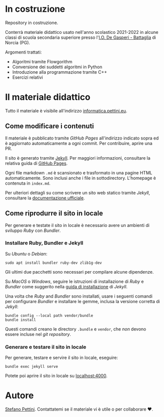 # In costruzione

Repository in costruzione.

Conterrà materiale didattico usato nell'anno scolastico 2021-2022
in alcune classi di scuola secondaria superiore presso
l'[I.O. De Gasperi - Battaglia](https://www.comprensivonorcia.edu.it) di Norcia (PG).

Argomenti trattati:

- Algoritmi tramite Flowgorithm
- Conversione dei suddetti algoritmi in Python
- Introduzione alla programmazione tramite C++
- Esercizi relativi

# Il materiale didattico

Tutto il materiale è visibile all'indirizzo [informatica.pettini.eu](https://informatica.pettini.eu).

## Come modificare i contenuti

Il materiale è pubblicato tramite _GitHub Pages_ all'indirizzo indicato sopra
ed è aggiornato automaticamente a ogni commit. Per contribuire, aprire una PR.

Il sito è generato tramite [Jekyll](https://jekyllrb.com).
Per maggiori informazioni, consultare la relativa guida di
[GitHub Pages](https://docs.github.com/en/pages/setting-up-a-github-pages-site-with-jekyll).

Ogni file markdown `.md` è scansionato e trasformato in una pagine HTML automaticamente.
Sono inclusi anche i file in sottodirectory. L'homepage è contenuta in `index.md`.

Per ulteriori dettagli su come scrivere un sito web statico tramite _Jekyll_,
consultare la [documentazione ufficiale](https://jekyllrb.com/docs).

## Come riprodurre il sito in locale

Per generare e testate il sito in locale è necessario avere un ambienti di sviluppo _Ruby_ con _Bundler_.

### Installare Ruby, Bundler e Jekyll

Su _Ubuntu_ o _Debian_:

```
sudo apt install bundler ruby-dev zlib1g-dev
```

Gli ultimi due pacchetti sono necessari per compilare alcune dipendenze.

Su _MacOS_ o _Windows_, seguire le istruzioni di installazione di _Ruby_ e _Bundler_
come suggerito nella [guida di installazione](https://jekyllrb.com/docs/installation) di _Jekyll_.

Una volta che _Ruby_ and _Bundler_ sono installati, usare i seguenti comandi per
configurare _Bundler_ e installare le gemme, inclusa la versione corretta di _Jekyll_:

```
bundle config --local path vendor/bundle
bundle install
```

Questi comandi creano le directory `.bundle` e `vendor`,
che *non* devono essere incluse nel _git repository_.

### Generare e testare il sito in locale

Per generare, testare e servire il sito in locale, eseguire:

```
bundle exec jekyll serve
```

Potete poi aprire il sito in locale su [localhost:4000](http://localhost:4000).

# Autore

[Stefano Pettini](https://www.linkedin.com/in/pettini). Contattatemi se il materiale
vi è utile o per collaborare ❤.
